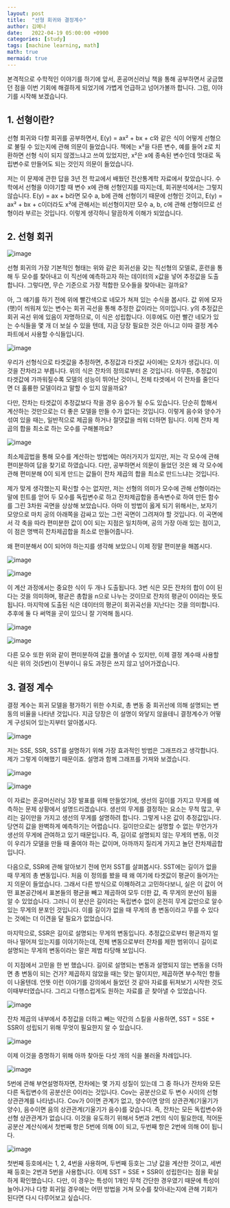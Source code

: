 ```yaml
---
layout: post
title:  "선형 회귀와 결정계수"
author: 김예나
date:   2022-04-19 05:00:00 +0900
categories: [study]
tags: [machine learning, math]
math: true
mermaid: true
---
```



본격적으로 수학적인 이야기를 하기에 앞서, 혼공머신러닝 책을 통해 공부하면서 궁금했던 점을 이번 기회에 해결하게 되었기에 가볍게 언급하고 넘어가볼까 합니다. 그럼, 이야기를 시작해 보겠습니다.


## 1\. 선형이란?


선형 회귀와 다항 회귀를 공부하면서, E(y) = ax² + bx + c와 같은 식이 어떻게 선형으로 불릴 수 있는지에 관해 의문이 들었습니다. 책에는 x²을 다른 변수, 예를 들어 z로 치환하면 선형 식이 되지 않겠느냐고 쓰여 있었지만, x²은 x에 종속된 변수인데 멋대로 독립변수로 만들어도 되는 것인지 의문이 들었습니다.


저는 이 문제에 관한 답을 3년 전 학교에서 배웠던 전산통계학 자료에서 찾았습니다. 수학에서 선형을 이야기할 때 변수 x에 관해 선형인지를 따지는데, 회귀분석에서는 그렇지 않습니다. E(y) = ax + b라면 모수 a, b에 관해 선형이기 때문에 선형인 것이고, E(y) = ax² + bx + c이더라도 x²에 관해서는 비선형이지만 모수 a, b, c에 관해 선형이므로 선형이라 부르는 것입니다. 이렇게 생각하니 말끔하게 이해가 되었습니다.


## 2\. 선형 회귀


![image](https://user-images.githubusercontent.com/80688900/163860095-3bc1125e-0a33-41de-9870-aa09a9052290.png)


선형 회귀의 가장 기본적인 형태는 위와 같은 회귀선을 갖는 직선형의 모델로, 훈련을 통해 두 모수를 찾아내고 이 직선에 예측하고자 하는 데이터의 x값을 넣어 추정값을 도출합니다. 그렇다면, 무슨 기준으로 가장 적합한 모수들을 찾아내는 걸까요?


아, 그 얘기를 하기 전에 위에 빨간색으로 네모가 쳐져 있는 수식을 봅시다. 값 위에 모자(햇)이 씌워져 있는 변수는 회귀 곡선을 통해 추정한 값이라는 의미입니다. y의 추정값은 회귀 곡선 위에 있음이 자명하므로, 이 식은 성립합니다. 이후에도 이런 빨간 네모가 있는 수식들을 몇 개 더 보실 수 있을 텐데, 지금 당장 필요한 것은 아니고 이따 결정 계수 파트에서 사용할 수식들입니다.


![image](https://user-images.githubusercontent.com/80688900/163861082-636b9cd2-3ca7-4624-9cc6-90d3b41a0d09.png)


우리가 선형식으로 타겟값을 추정하면, 추정값과 타겟값 사이에는 오차가 생깁니다. 이것을 잔차라고 부릅니다. 위의 식은 잔차의 정의로부터 온 것입니다. 아무튼, 추정값이 타겟값에 가까워질수록 모델의 성능이 뛰어난 것이니, 전체 타겟에서 이 잔차를 줄인다면 더 훌륭한 모델이라고 말할 수 있지 않을까요?


다만, 잔차는 타겟값이 추정값보다 작을 경우 음수가 될 수도 있습니다. 단순히 합해서 계산하는 것만으로는 더 좋은 모델을 만들 수가 없다는 것입니다. 이렇게 음수와 양수가 섞여 있을 때는, 일반적으로 제곱을 하거나 절댓값을 씌워 더하면 됩니다. 이제 잔차 제곱의 합을 최소로 하는 모수를 구해볼까요?


![image](https://user-images.githubusercontent.com/80688900/163865351-0c1ad0be-be16-469d-b67a-4c757856d4ad.png)


최소제곱법을 통해 모수를 계산하는 방법에는 여러가지가 있지만, 저는 각 모수에 관해 편미분하여 답을 찾기로 하였습니다. 다만, 공부하면서 의문이 들었던 것은 왜 각 모수에 관해 편미분해 0이 되게 만드는 값들이 잔차 제곱의 합을 최소로 만드느냐는 것입니다.


제가 맞게 생각했는지 확신할 수는 없지만, 저는 선형의 의미가 모수에 관해 선형이라는 말에 힌트를 얻어 두 모수를 독립변수로 하고 잔차제곱합을 종속변수로 하여 만든 함수를 그린 3차원 곡면을 상상해 보았습니다. 아마 이 방법이 옳게 되기 위해서는, 보자기 모양으로 마치 공의 아래쪽을 감싸고 있는 그런 곡면이 그려져야 할 것입니다. 이 곡면에서 각 축을 따라 편미분한 값이 0이 되는 지점은 일치하며, 공의 가장 아래 있는 점이고, 이 점은 명백히 잔차제곱합을 최소로 만들어줍니다.


왜 편미분해서 0이 되어야 하는지를 생각해 보았으니 이제 정말 편미분을 해봅시다.


![image](https://user-images.githubusercontent.com/80688900/163866684-a9092b2e-a900-4382-afa6-ac7abf7bd156.png)


![image](https://user-images.githubusercontent.com/80688900/163866776-db6c0f39-6c9a-42b6-88ee-d2847ed947f4.png)


이 계산 과정에서는 중요한 식이 두 개나 도출됩니다. 3번 식은 모든 잔차의 합이 0이 된다는 것을 의미하며, 평균은 총합을 n으로 나누는 것이므로 잔차의 평균이 0이라는 뜻도 됩니다. 마지막에 도출된 식은 데이터의 평균이 회귀곡선을 지난다는 것을 의미합니다. 추후에 둘 다 써먹을 곳이 있으니 잘 기억해 둡시다.


![image](https://user-images.githubusercontent.com/80688900/163867381-e944203a-fce6-41c0-9a18-d3e51a10cd46.png)


![image](https://user-images.githubusercontent.com/80688900/163867423-4f8b918d-f231-47a5-b59e-82e175ac228e.png)


다른 모수 또한 위와 같이 편미분하여 값을 풀어낼 수 있지만, 이제 결정 계수때 사용할 식은 위의 것(5번)이 전부이니 유도 과정은 쓰지 않고 넘어가겠습니다.


## 3\. 결정 계수


결정 계수는 회귀 모델을 평가하기 위한 수치로, 총 변동 중 회귀선에 의해 설명되는 변동의 비율을 나타낸 것입니다. 지금 당장은 이 설명이 와닿지 않을테니 결정계수가 어떻게 구성되어 있는지부터 알아봅시다.


![image](https://user-images.githubusercontent.com/80688900/163868262-30945738-d4e3-4fbf-b7cc-9270a1c9af14.png)


저는 SSE, SSR, SST를 설명하기 위해 가장 효과적인 방법은 그래프라고 생각합니다. 제가 그렇게 이해했기 때문이죠. 설명과 함께 그래프를 가져와 보겠습니다.


![image](https://user-images.githubusercontent.com/80688900/163868512-21a994b6-a12a-4610-87c1-f07d61ab3f1c.png)


![image](https://user-images.githubusercontent.com/80688900/163868629-deac14cd-ed0e-4638-a085-1954c6b2211a.png)


이 자료는 혼공머신러닝 3장 발표를 위해 만들었기에, 생선의 길이를 가지고 무게를 예측하는 문제 상황에서 설명드리겠습니다. 생선의 무게를 결정하는 요소는 무척 많고, 우리는 길이만을 가지고 생선의 무게를 설명하려 합니다. 그렇게 나온 값이 추정값입니다. 당연히 값을 완벽하게 예측하기는 어렵습니다. 길이만으로는 설명할 수 없는 무언가가 생선의 무게에 관여하고 있기 때문입니다. 즉, 길이로 설명되지 않는 무게의 변동, 이것이 우리가 모델을 만들 때 줄여야 하는 값이며, 아까까지 질리게 가지고 놀던 잔차제곱합입니다.


다음으로, SSR에 관해 알아보기 전에 먼저 SST를 살펴봅시다. SST에는 길이가 없을 때 무게의 총 변동입니다. 처음 이 정의를 봤을 때 왜 여기에 타겟값이 평균이 들어가는지 의문이 들었습니다. 그래서 다른 방식으로 이해하려고 고민하다보니, 실은 이 값이 어떤 표본공간에서 표본들의 평균을 빼고 제곱하여 모두 더한 값, 즉 무게의 분산이 됨을 알 수 있었습니다. 그러니 이 분산은 길이라는 독립변수 없이 온전히 무게 값만으로 알수 있는 무게의 분포인 것입니다. 이를 길이가 없을 때 무게의 총 변동이라고 무를 수 있다는 것에는 더 이견을 달 필요가 없었습니다.


마지막으로, SSR은 길이로 설명되는 무게의 변동입니다. 추정값으로부터 평균까지 얼마나 떨어져 있는지를 이야기하는데, 전체 변동으로부터 잔차를 제한 범위이니 길이로 설명되는 무게의 변동이라는 말은 제법 타당해 보입니다.


이 지점에서 고민을 한 번 했습니다. 길이로 설명되는 변동과 설명되지 않는 변동을 더하면 총 변동이 되는 건가? 제곱하지 않았을 때는 맞는 말이지만, 제곱하면 부수적인 항들이 나올텐데. 언뜻 이런 이야기를 강의에서 들었던 것 같아 자료를 뒤져보기 시작한 것도 이때부터였습니다. 그리고 다행스럽게도 원하는 자료를 곧 찾아낼 수 있었습니다.


![image](https://user-images.githubusercontent.com/80688900/163871301-a6fee1ac-3f87-44c5-b626-c7744ea12a52.png)


잔차 제곱의 내부에서 추정값을 더하고 빼는 약간의 스킬을 사용하면, SST = SSE + SSR이 성립되기 위해 무엇이 필요한지 알 수 있습니다.


![image](https://user-images.githubusercontent.com/80688900/163871524-300f60cc-c93b-47c3-bf88-a09e963d7435.png)


이제 이것을 증명하기 위해 아까 찾아둔 다섯 개의 식을 불러올 차례입니다.


![image](https://user-images.githubusercontent.com/80688900/163871669-8543f51f-6e5b-46c8-9154-50f66ad24a23.png)


5번에 관해 부연설명하자면, 잔차에는 몇 가지 성질이 있는데 그 중 하나가 잔차와 모든 다른 독립변수의 공분산은 0이라는 것입니다. Cov는 공분산으로 두 변수 사이의 선형 상관관계를 나타냅니다. Cov가 0이면 관계가 없고, 양수이면 양의 상관관계(기울기가 양수), 음수이면 음의 상관관계(기울기가 음수)를 갖습니다. 즉, 잔차는 모든 독립변수와 선형 상관관계가 없습니다. 이것을 유도하기 위해서 5번과 2번의 식이 필요한데, 적어둔 공분산 계산식에서 첫번째 항은 5번에 의해 0이 되고, 두번째 항은 2번에 의해 0이 됩니다.


![image](https://user-images.githubusercontent.com/80688900/163872489-463de491-d07b-4961-9d2f-f9cd979ba08c.png)


첫번째 등호에서는 1, 2, 4번을 사용하며, 두번째 등호는 그냥 값을 계산한 것이고, 세번째 등호는 2번과 5번을 사용합니다. 이제 SST = SSE + SSR이 성립한다는 점을 확실하게 확인했습니다. 다만, 이 경우는 특성이 1개인 무척 간단한 경우였기 때문에 특성이 늘어나거나 다항 회귀일 경우에는 어떤 방법을 거쳐 모수를 찾아내는지에 관해 기회가 된다면 다시 다루어보고 싶습니다.